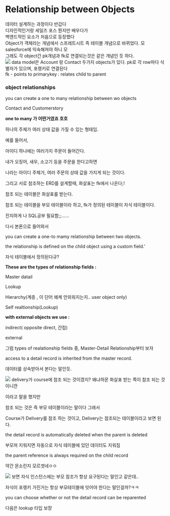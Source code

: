 Relationship between Objects
==========================

데이터 설계하는 과정이다 반갑다  
디자인적인거랑 세일즈 포스 뭔지만 배우다가   
백앤드적인 요소가 처음으로 등장했다  
Object가 객체라는 개념에서 스프레트시트 즉 테이블 개념으로 바뀌었다. 모 salesforce에 익숙해져야 하니 모  
그래도 각 object간 pk개념과 fk로 연결되는것은 같은 개념인 듯 하다.  
<img src = "https://s3-us-west-2.amazonaws.com/secure.notion-static.com/f77955bc-8e87-4adf-9590-48c8349e6e87/Untitled.png">
data model은 Account 랑 Contact 두가지 objects가 있다.
pk로 각 row마다 식별자가 있으며, 포랭키로 연결된다   
fk - points to primarykey : relates child to parent  

   ### object relationships

you can create a one to many relationship between wo objects

Contact and Customerstory

**one to many 가 어떤거였죠 호호**

하나의 주체가 여러 상태 값을 가질 수 있는 형태임.

예를 들어서, 

아이디 하나에는 여러가지 주문이 들어간다.

내가 오징어, 새우, 소고기 등을 주문을 한다고하면

나라는 아이디 주체가, 여러 주문의 상태 값을 가지게 되는 것이다.

그리고 서로 참조하는 ERD를 설계할때, 화살표는 fk에서 나온다;!

참조 되는 테이블은 화살표를 받는다.

참조 되는 테이블을 부모 테이블이라 하고, fk가 정의된 테이블이 자식 테이블이다. 

진지하게 나 SQL공부 필요함;;......

다시 본론으로 들어와서

you can create a one-to mamy relationship between two objects.

the relationship is defined on the child object using a custom field.’

 자식 테이블에서 정의된다규?

**These are the types of relationship fields :** 

Master datail

Lookup

Hierarchy(계층 , 이 단어 왜케 안외워지는지.. user object only)  

Self realtionship(Lookup)

**with external objects we use :** 

indirect( opposite direct, 간접)

external

그럼 types of realationship fields 중, Master-Detail Relationship부터 보자

access to a detail record is inherited from the master record.

데이터를 상속받아서 본다는 말인듯.

<img src = "https://s3-us-west-2.amazonaws.com/secure.notion-static.com/8622f377-db5b-405b-84cf-d60700c6283c/Untitled.png">
delivery가 course에 참조 되는 것이겠지? 왜냐하몬 화살표 받는 쪽이 참조 되는 것이니깐

이라고 말을 했지만

참조 되는 것은 즉 부모 테이블이라는 말이다 그래서

Course가 Delivery를 참조 하는 것이고, Delivery는 참조되는 테이블이라고 보면 된다.

the detail record is automatically deleted when the parent is deleted

부모꺼 지워지면 자동으로 자식 테이블에 있던 데이터도 지워짐

the parent reference is always required on the child record 

약간 몬소린지 모르겟네ㅇㅇ

<img src = "https://s3-us-west-2.amazonaws.com/secure.notion-static.com/9052c47e-d480-4085-8e63-1a6c6f095099/Untitled.png">
보면 자식 인스턴스에는 부모 참조가 항상 요구된다는 말인고 같은데..

자식이 포렝키 가진거는 항상 부모테이블에 잇어야 한다는 말인걸까?ㅋㅋ

you can choose whether or not the detail record can be reparented

다음은 lookup 타입 보쟝
